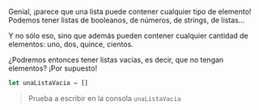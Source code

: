 Genial, ¡parece que una lista puede contener cualquier tipo de elemento! Podemos tener listas de booleanos, de números, de strings, de listas...

Y no sólo eso, sino que además pueden contener cualquier cantidad de elementos: uno, dos, quince, cientos.

¿Podremos entonces tener listas vacías, es decir, que no tengan elementos? ¡Por supuesto!

```javascript
let unaListaVacia = []
```

> Prueba a escribir en la consola `unaListaVacia`